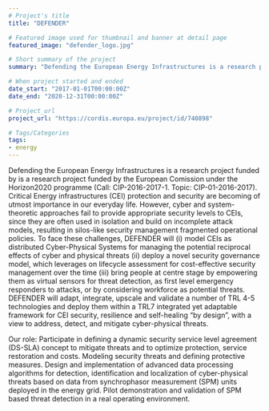 ```yaml
---
# Project's title
title: "DEFENDER"

# Featured image used for thumbnail and banner at detail page
featured_image: "defender_logo.jpg"

# Short summary of the project
summary: "Defending the European Energy Infrastructures is a research project funded by is a research project funded by the European Comission under the Horizon2020 programme (Call: CIP-2016-2017-1. Topic: CIP-01-2016-2017). Critical Energy infrastructures (CEI) protection and security are becoming of utmost importance in our everyday life. However, cyber and system-theoretic approaches fail to provide appropriate security levels to CEIs, since they are often used in isolation and build on incomplete attack models, resulting in silos-like security management fragmented operational policies. To face these challenges, DEFENDER will (i) model CEIs as distributed Cyber-Physical Systems for managing the potential reciprocal effects of cyber and physical threats (ii) deploy a novel security governance model, which leverages on lifecycle assessment for cost-effective security management over the time (iii) bring people at centre stage by empowering them as virtual sensors for threat detection, as first level emergency responders to attacks, or by considering workforce as potential threats. DEFENDER will adapt, integrate, upscale and validate a number of TRL 4-5 technologies and deploy them within a TRL7 integrated yet adaptable framework for CEI security, resilience and self-healing “by design”, with a view to address, detect, and mitigate cyber-physical threats."

# When project started and ended
date_start: "2017-01-01T00:00:00Z"
date_end: "2020-12-31T00:00:00Z"

# Project_url
project_url: "https://cordis.europa.eu/project/id/740898"

# Tags/Categories
tags:
- energy
---
```


Defending the European Energy Infrastructures is a research project funded by is a research project funded by the European Comission under the Horizon2020 programme (Call: CIP-2016-2017-1. Topic: CIP-01-2016-2017). Critical Energy infrastructures (CEI) protection and security are becoming of utmost importance in our everyday life. However, cyber and system-theoretic approaches fail to provide appropriate security levels to CEIs, since they are often used in isolation and build on incomplete attack models, resulting in silos-like security management fragmented operational policies. To face these challenges, DEFENDER will (i) model CEIs as distributed Cyber-Physical Systems for managing the potential reciprocal effects of cyber and physical threats (ii) deploy a novel security governance model, which leverages on lifecycle assessment for cost-effective security management over the time (iii) bring people at centre stage by empowering them as virtual sensors for threat detection, as first level emergency responders to attacks, or by considering workforce as potential threats. DEFENDER will adapt, integrate, upscale and validate a number of TRL 4-5 technologies and deploy them within a TRL7 integrated yet adaptable framework for CEI security, resilience and self-healing “by design”, with a view to address, detect, and mitigate cyber-physical threats.

Our role: Participate in defining a dynamic security service level agreement (DS-SLA) concept to mitigate threats and to optimize protection, service restoration and costs. Modeling security threats and defining protective measures. Design and implementation of advanced data processing algorithms for detection, identification and localization of cyber-physical threats based on data from synchrophasor measurement (SPM) units deployed in the energy grid. Pilot demonstration and validation of SPM based threat detection in a real operating environment.